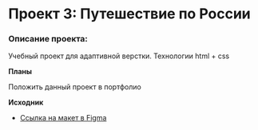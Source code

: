 # Проект 3: Путешествие по России

### Описание проекта:
Учебный проект для адаптивной верстки. Технологии html + css 

**Планы**

Положить данный проект в портфолио

**Исходник**

* [Ссылка на макет в Figma](https://www.figma.com/file/OyRWEjU6wBwRe1hapzQoLx/Sprint-3%3A-Russia-%2F-desktop-%2B-mobile?node-id=28503%3A0)
